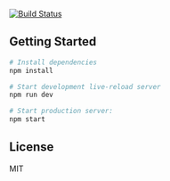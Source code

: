 [![Build Status](https://travis-ci.org/Harrisandwich/dndint-server.svg?branch=master)](https://travis-ci.org/Harrisandwich/dndint-server)

Getting Started
---------------

```sh
# Install dependencies
npm install

# Start development live-reload server
npm run dev

# Start production server:
npm start
```

License
-------

MIT
